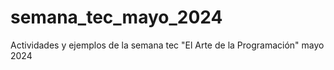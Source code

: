# semana_tec_mayo_2024
Actividades y ejemplos de la semana tec "El Arte de la Programación" mayo 2024
